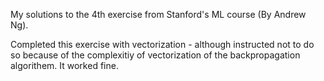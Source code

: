 My solutions to the 4th exercise from Stanford's ML course (By Andrew Ng).

Completed this exercise with vectorization - although instructed not to do so because of the complexitiy of vectorization of the backpropagation algorithem. It worked fine.
